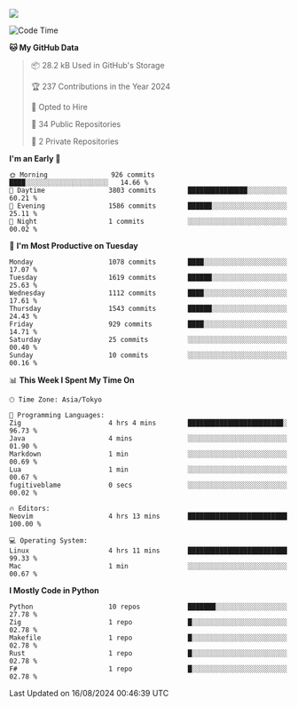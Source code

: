 ![](https://komarev.com/ghpvc/?username=kitagawa-hr)

<!--START_SECTION:waka-->
![Code Time](http://img.shields.io/badge/Code%20Time-1%2C010%20hrs%206%20mins-blue)

**🐱 My GitHub Data** 

> 📦 28.2 kB Used in GitHub's Storage 
 > 
> 🏆 237 Contributions in the Year 2024
 > 
> 💼 Opted to Hire
 > 
> 📜 34 Public Repositories 
 > 
> 🔑 2 Private Repositories 
 > 
**I'm an Early 🐤** 

```text
🌞 Morning                926 commits         ████░░░░░░░░░░░░░░░░░░░░░   14.66 % 
🌆 Daytime                3803 commits        ███████████████░░░░░░░░░░   60.21 % 
🌃 Evening                1586 commits        ██████░░░░░░░░░░░░░░░░░░░   25.11 % 
🌙 Night                  1 commits           ░░░░░░░░░░░░░░░░░░░░░░░░░   00.02 % 
```
📅 **I'm Most Productive on Tuesday** 

```text
Monday                   1078 commits        ████░░░░░░░░░░░░░░░░░░░░░   17.07 % 
Tuesday                  1619 commits        ██████░░░░░░░░░░░░░░░░░░░   25.63 % 
Wednesday                1112 commits        ████░░░░░░░░░░░░░░░░░░░░░   17.61 % 
Thursday                 1543 commits        ██████░░░░░░░░░░░░░░░░░░░   24.43 % 
Friday                   929 commits         ████░░░░░░░░░░░░░░░░░░░░░   14.71 % 
Saturday                 25 commits          ░░░░░░░░░░░░░░░░░░░░░░░░░   00.40 % 
Sunday                   10 commits          ░░░░░░░░░░░░░░░░░░░░░░░░░   00.16 % 
```


📊 **This Week I Spent My Time On** 

```text
🕑︎ Time Zone: Asia/Tokyo

💬 Programming Languages: 
Zig                      4 hrs 4 mins        ████████████████████████░   96.73 % 
Java                     4 mins              ░░░░░░░░░░░░░░░░░░░░░░░░░   01.90 % 
Markdown                 1 min               ░░░░░░░░░░░░░░░░░░░░░░░░░   00.69 % 
Lua                      1 min               ░░░░░░░░░░░░░░░░░░░░░░░░░   00.67 % 
fugitiveblame            0 secs              ░░░░░░░░░░░░░░░░░░░░░░░░░   00.02 % 

🔥 Editors: 
Neovim                   4 hrs 13 mins       █████████████████████████   100.00 % 

💻 Operating System: 
Linux                    4 hrs 11 mins       █████████████████████████   99.33 % 
Mac                      1 min               ░░░░░░░░░░░░░░░░░░░░░░░░░   00.67 % 
```

**I Mostly Code in Python** 

```text
Python                   10 repos            ███████░░░░░░░░░░░░░░░░░░   27.78 % 
Zig                      1 repo              █░░░░░░░░░░░░░░░░░░░░░░░░   02.78 % 
Makefile                 1 repo              █░░░░░░░░░░░░░░░░░░░░░░░░   02.78 % 
Rust                     1 repo              █░░░░░░░░░░░░░░░░░░░░░░░░   02.78 % 
F#                       1 repo              █░░░░░░░░░░░░░░░░░░░░░░░░   02.78 % 
```




 Last Updated on 16/08/2024 00:46:39 UTC
<!--END_SECTION:waka-->
